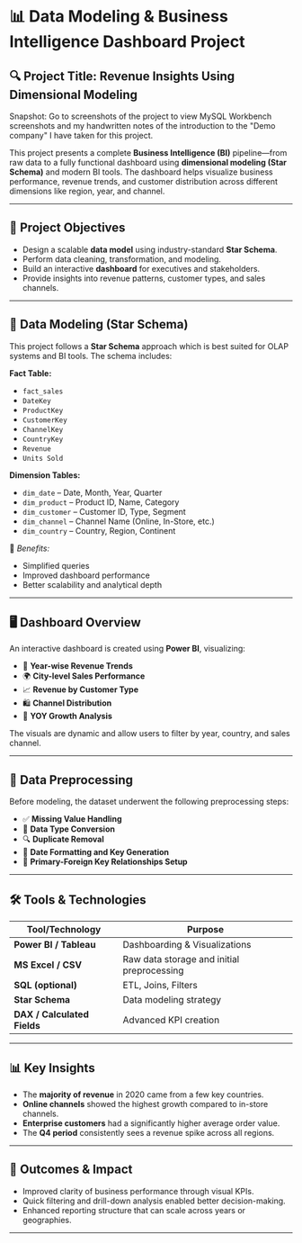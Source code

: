 # 📊 Data Modeling & Business Intelligence Dashboard Project

## 🔍 Project Title: **Revenue Insights Using Dimensional Modeling**

Snapshot: Go to screenshots of the project to view MySQL Workbench screenshots and my handwritten notes of the introduction to the "Demo company" I have taken for this project.

This project presents a complete **Business Intelligence (BI)** pipeline—from raw data to a fully functional dashboard using **dimensional modeling (Star Schema)** and modern BI tools. The dashboard helps visualize business performance, revenue trends, and customer distribution across different dimensions like region, year, and channel.

---

## 🧠 Project Objectives

- Design a scalable **data model** using industry-standard **Star Schema**.
- Perform data cleaning, transformation, and modeling.
- Build an interactive **dashboard** for executives and stakeholders.
- Provide insights into revenue patterns, customer types, and sales channels.


---

## 🧩 Data Modeling (Star Schema)

This project follows a **Star Schema** approach which is best suited for OLAP systems and BI tools. The schema includes:

**Fact Table:**
  - `fact_sales`
  - `DateKey`
  - `ProductKey`
  - `CustomerKey`
  - `ChannelKey`
  - `CountryKey`
  - `Revenue`
  - `Units Sold`

**Dimension Tables:**
- `dim_date` – Date, Month, Year, Quarter  
- `dim_product` – Product ID, Name, Category  
- `dim_customer` – Customer ID, Type, Segment  
- `dim_channel` – Channel Name (Online, In-Store, etc.)  
- `dim_country` – Country, Region, Continent  

📌 *Benefits:*  
- Simplified queries  
- Improved dashboard performance  
- Better scalability and analytical depth


---

## 🖥️ Dashboard Overview

An interactive dashboard is created using **Power BI**, visualizing:

- 📅 **Year-wise Revenue Trends**
- 🌍 **City-level Sales Performance**
- 📈 **Revenue by Customer Type**
- 🛍️ **Channel Distribution**
- 🔄 **YOY Growth Analysis**


The visuals are dynamic and allow users to filter by year, country, and sales channel.

---

## 🧼 Data Preprocessing

Before modeling, the dataset underwent the following preprocessing steps:

- ✅ **Missing Value Handling**  
- 🔄 **Data Type Conversion**  
- 🔍 **Duplicate Removal**  
- 🧠 **Date Formatting and Key Generation**  
- 🔗 **Primary-Foreign Key Relationships Setup**



---

## 🛠️ Tools & Technologies

| Tool/Technology | Purpose |
|-----------------|---------|
| **Power BI / Tableau** | Dashboarding & Visualizations |
| **MS Excel / CSV** | Raw data storage and initial preprocessing |
| **SQL (optional)** | ETL, Joins, Filters |
| **Star Schema** | Data modeling strategy |
| **DAX / Calculated Fields** | Advanced KPI creation |

---

## 📊 Key Insights

- The **majority of revenue** in 2020 came from a few key countries.
- **Online channels** showed the highest growth compared to in-store channels.
- **Enterprise customers** had a significantly higher average order value.
- The **Q4 period** consistently sees a revenue spike across all regions.

---

## 🎯 Outcomes & Impact

- Improved clarity of business performance through visual KPIs.
- Quick filtering and drill-down analysis enabled better decision-making.
- Enhanced reporting structure that can scale across years or geographies.

---
